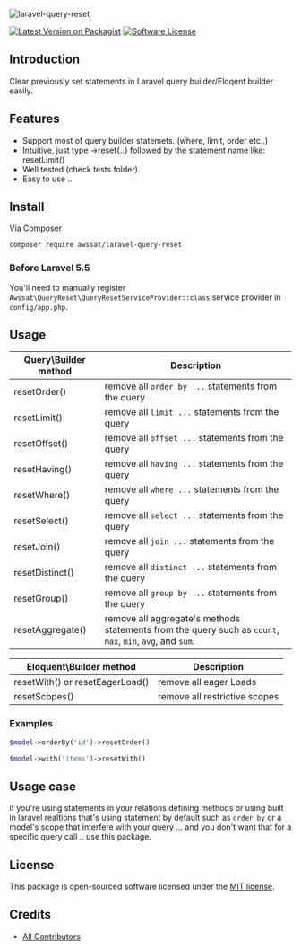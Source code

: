 

![laravel-query-reset](https://i.imgur.com/iqraynn.jpg)



[![Latest Version on Packagist][ico-version]][link-packagist]
[![Software License][ico-license]](LICENSE.md)


## Introduction
Clear previously set statements in Laravel query builder/Eloqent builder easily.


## Features
- Support most of query builder statemets. (where, limit, order etc..)
- Intuitive, just type ->reset{..} followed by the statement name like: resetLimit()
- Well tested (check tests folder).
- Easy to use .. 


## Install

Via Composer
``` bash
composer require awssat/laravel-query-reset
```

### Before Laravel 5.5
You'll need to manually register `Awssat\QueryReset\QueryResetServiceProvider::class` service provider in `config/app.php`.

## Usage
| Query\Builder method | Description |
| --- | --- |
| resetOrder() | remove all `order by ...` statements from the query |
| resetLimit() | remove all `limit ...` statements from the query |
| resetOffset() | remove all `offset ...` statements from the query |
| resetHaving() | remove all `having ...` statements from the query |
| resetWhere() | remove all `where ...` statements from the query |
| resetSelect() | remove all `select ...` statements from the query |
| resetJoin() | remove all `join ...` statements from the query |
| resetDistinct() | remove all `distinct ...` statements from the query |
| resetGroup() | remove all `group by ...` statements from the query |
| resetAggregate() | remove all aggregate's methods statements from the query such as `count`, `max`, `min`, `avg`, and `sum`. |

| Eloquent\Builder method | Description |
| --- | --- |
| resetWith() or resetEagerLoad() | remove all eager Loads  |
| resetScopes() | remove all restrictive scopes  |


### Examples
```php
$model->orderBy('id')->resetOrder()
```

```php
$model->with('items')->resetWith()
```

## Usage case
if you're using statements in your relations defining methods or using built in laravel realtions that's using statement by default such as `order by` or a model's scope that interfere with your query ... and you don't want that for a specific query call .. use this package.



## License

This package is open-sourced software licensed under the [MIT license](http://opensource.org/licenses/MIT).

## Credits
- [All Contributors][link-contributors]


[ico-version]: https://img.shields.io/packagist/v/awssat/laravel-query-reset.svg?style=flat-square
[ico-license]: https://img.shields.io/badge/license-MIT-brightgreen.svg?style=flat-square
[link-packagist]: https://packagist.org/packages/awssat/laravel-query-reset
[link-contributors]: ../../contributors

